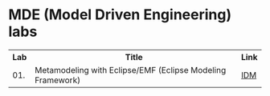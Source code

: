 # MDE (Model Driven Engineering) labs

<div align="center">
    <table>
        <tr>
            <th>Lab</th>
            <th>Title</th>
            <th>Link</th>
        </tr>
        <tr>
            <td>01. </td>
            <td>Metamodeling with Eclipse/EMF (Eclipse Modeling Framework)</td>
            <td><a href="https://github.com/Cristal32/MDE_labs/tree/main/IDM">IDM</a></td>
        </tr>
    </table>
</div>
